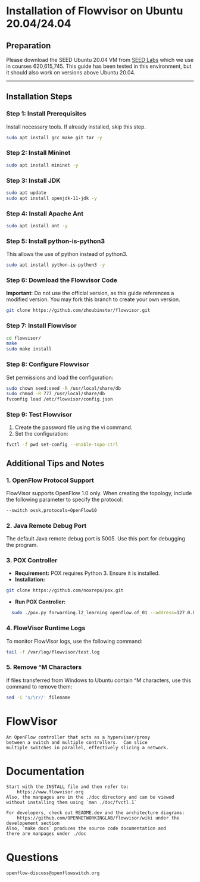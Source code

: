 # Installation of Flowvisor on Ubuntu 20.04/24.04

## Preparation
Please download the SEED Ubuntu 20.04 VM from [SEED Labs](https://seedsecuritylabs.org/labsetup.html) which we use in courses 620,615,745. This guide has been tested in this environment, but it should also work on versions above Ubuntu 20.04.

--- 

## Installation Steps
### Step 1: Install Prerequisites
Install necessary tools. If already installed, skip this step.
```bash
sudo apt install gcc make git tar -y
```
### Step 2: Install Mininet
```bash
sudo apt install mininet -y
```
### Step 3: Install JDK
```bash
sudo apt update
sudo apt install openjdk-11-jdk -y
```
### Step 4: Install Apache Ant
```bash
sudo apt install ant -y
```
### Step 5: Install python-is-python3
This allows the use of python instead of python3.
```bash
sudo apt install python-is-python3 -y
```
### Step 6: Download the Flowvisor Code
**Important**: Do not use the official version, as this guide references a modified version. You may fork this branch to create your own version.
```bash
git clone https://github.com/zhoubinster/flowvisor.git
```
### Step 7: Install Flowvisor
```bash
cd flowvisor/
make
sudo make install
```
### Step 8: Configure Flowvisor
Set permissions and load the configuration:
```bash
sudo chown seed:seed -R /usr/local/share/db
sudo chmod -R 777 /usr/local/share/db
fvconfig load /etc/flowvisor/config.json
```
### Step 9: Test Flowvisor
1. Create the password file using the vi command.
2. Set the configuration:
```bash
fvctl -f pwd set-config --enable-topo-ctrl
```
## Additional Tips and Notes
### 1. OpenFlow Protocol Support
FlowVisor supports OpenFlow 1.0 only. When creating the topology, include the following parameter to specify the protocol:
```bash
--switch ovsk,protocols=OpenFlow10
```
### 2. Java Remote Debug Port
The default Java remote debug port is 5005. Use this port for debugging the program.
### 3. POX Controller
- **Requirement:** POX requires Python 3. Ensure it is installed.
- **Installation:**
```bash
git clone https://github.com/noxrepo/pox.git
```
- **Run POX Controller:**
```bash
  sudo ./pox.py forwarding.l2_learning openflow.of_01 --address=127.0.0.1 --port=4000
```
### 4. FlowVisor Runtime Logs
To monitor FlowVisor logs, use the following command:
```bash
tail -f /var/log/flowvisor/test.log
```
### 5. Remove ^M Characters
If files transferred from Windows to Ubuntu contain ^M characters, use this command to remove them:
```bash
sed -i 's/\r//' filename
```

FlowVisor
=========
    An OpenFlow controller that acts as a hypervisor/proxy
    between a switch and multiple controllers.  Can slice
    multiple switches in parallel, effectively slicing a network.

Documentation
=============

    Start with the INSTALL file and then refer to:
        https://www.flowvisor.org
    Also, the manpages are in the ./doc directory and can be viewed
    without installing them using `man ./doc/fvctl.1`

    For developers, check out README.dev and the architecture diagrams:
        https://github.com/OPENNETWORKINGLAB/flowvisor/wiki under the developement section
    Also, `make docs` produces the source code documentation and
    there are manpages under ./doc

Questions
=========

    openflow-discuss@openflowswitch.org